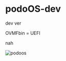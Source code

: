# podoOS-dev
dev ver

OVMFbin = UEFI

nah

![podoos](https://user-images.githubusercontent.com/89384053/169796232-50b0aa8f-4d19-4589-a3d2-41c8eec2390b.png)
